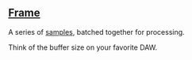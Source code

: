 ## [Frame](#frame)

A series of [samples](#sample), batched together for processing.

Think of the buffer size on your favorite DAW.